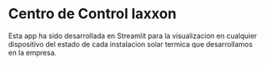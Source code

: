 # Centro de Control Iaxxon 

Esta app ha sido desarrollada en Streamlit para la visualizacion en cualquier dispositivo del estado de cada instalacion solar termica que desarrollamos en la empresa.
